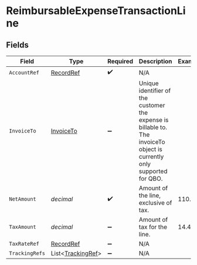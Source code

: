 # ReimbursableExpenseTransactionLine


## Fields

| Field                                                                                                                   | Type                                                                                                                    | Required                                                                                                                | Description                                                                                                             | Example                                                                                                                 |
| ----------------------------------------------------------------------------------------------------------------------- | ----------------------------------------------------------------------------------------------------------------------- | ----------------------------------------------------------------------------------------------------------------------- | ----------------------------------------------------------------------------------------------------------------------- | ----------------------------------------------------------------------------------------------------------------------- |
| `AccountRef`                                                                                                            | [RecordRef](../../Models/Shared/RecordRef.md)                                                                           | :heavy_check_mark:                                                                                                      | N/A                                                                                                                     |                                                                                                                         |
| `InvoiceTo`                                                                                                             | [InvoiceTo](../../Models/Shared/InvoiceTo.md)                                                                           | :heavy_minus_sign:                                                                                                      | Unique identifier of the customer the expense is billable to. The invoiceTo object is currently only supported for QBO. |                                                                                                                         |
| `NetAmount`                                                                                                             | *decimal*                                                                                                               | :heavy_check_mark:                                                                                                      | Amount of the line, exclusive of tax.                                                                                   | 110.42                                                                                                                  |
| `TaxAmount`                                                                                                             | *decimal*                                                                                                               | :heavy_minus_sign:                                                                                                      | Amount of tax for the line.                                                                                             | 14.43                                                                                                                   |
| `TaxRateRef`                                                                                                            | [RecordRef](../../Models/Shared/RecordRef.md)                                                                           | :heavy_minus_sign:                                                                                                      | N/A                                                                                                                     |                                                                                                                         |
| `TrackingRefs`                                                                                                          | List<[TrackingRef](../../Models/Shared/TrackingRef.md)>                                                                 | :heavy_minus_sign:                                                                                                      | N/A                                                                                                                     |                                                                                                                         |